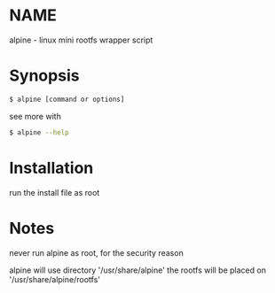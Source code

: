 # NAME
alpine - linux mini rootfs wrapper script


# Synopsis
```bash
$ alpine [command or options]
```

see more with
```bash
$ alpine --help
```

# Installation
run the install file as root

# Notes

never run alpine as root, for the security reason

alpine will use directory '/usr/share/alpine'
the rootfs will be placed on '/usr/share/alpine/rootfs'